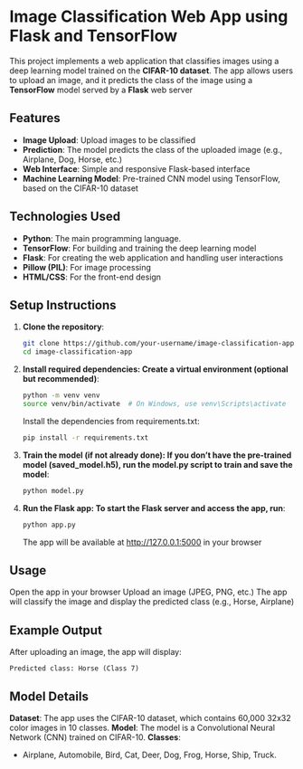 # Image Classification Web App using Flask and TensorFlow

This project implements a web application that classifies images using a deep learning model trained on the **CIFAR-10 dataset**. The app allows users to upload an image, and it predicts the class of the image using a **TensorFlow** model served by a **Flask** web server

## Features
- **Image Upload**: Upload images to be classified
- **Prediction**: The model predicts the class of the uploaded image (e.g., Airplane, Dog, Horse, etc.)
- **Web Interface**: Simple and responsive Flask-based interface
- **Machine Learning Model**: Pre-trained CNN model using TensorFlow, based on the CIFAR-10 dataset

## Technologies Used
- **Python**: The main programming language.
- **TensorFlow**: For building and training the deep learning model
- **Flask**: For creating the web application and handling user interactions
- **Pillow (PIL)**: For image processing
- **HTML/CSS**: For the front-end design

## Setup Instructions

1. **Clone the repository**:
   ```bash
   git clone https://github.com/your-username/image-classification-app.git
   cd image-classification-app

2. **Install required dependencies: Create a virtual environment (optional but recommended)**:
   ```bash
   python -m venv venv
   source venv/bin/activate  # On Windows, use venv\Scripts\activate
   ```
   Install the dependencies from requirements.txt:
   ```bash
   pip install -r requirements.txt
   ```
   
3. **Train the model (if not already done): If you don’t have the pre-trained model (saved_model.h5), run the model.py script to train and save the model**:
   ```bash
   python model.py
   ```
   
5. **Run the Flask app: To start the Flask server and access the app, run**:
   ```bash
   python app.py
   ```
   The app will be available at http://127.0.0.1:5000 in your browser

## Usage
Open the app in your browser
Upload an image (JPEG, PNG, etc.)
The app will classify the image and display the predicted class (e.g., Horse, Airplane)

## Example Output
After uploading an image, the app will display:

```vbnet
Predicted class: Horse (Class 7)
```
## Model Details
**Dataset**: The app uses the CIFAR-10 dataset, which contains 60,000 32x32 color images in 10 classes.
**Model**: The model is a Convolutional Neural Network (CNN) trained on CIFAR-10.
**Classes**:
- Airplane, Automobile, Bird, Cat, Deer, Dog, Frog, Horse, Ship, Truck.
